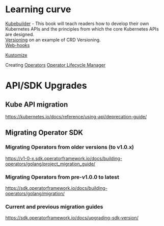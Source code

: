 # Learning curve
[Kubebuilder](https://kubebuilder.io/introduction.html) - This book will teach readers how to develop their own Kubernetes APIs and the principles from which the core Kubernetes APIs are designed.  
[Versioning](https://kubernetes.io/docs/tasks/extend-kubernetes/custom-resources/custom-resource-definition-versioning) on an example of CRD Versioning.  
[Web-hooks](https://kubernetes.io/docs/tasks/extend-kubernetes/custom-resources/custom-resource-definition-versioning/#webhook-conversion)


[Kustomize](https://github.com/kubernetes-sigs/kustomize)

Creating [Operators](https://faun.pub/writing-your-first-kubernetes-operator-8f3df4453234)
[Operator Lifecycle Manager](https://github.com/operator-framework/operator-lifecycle-manager)


# API/SDK Upgrades

## Kube API migration
https://kubernetes.io/docs/reference/using-api/deprecation-guide/

## Migrating Operator SDK
### Migrating Operators from older versions (to v1.0.x)
https://v1-0-x.sdk.operatorframework.io/docs/building-operators/golang/project_migration_guide/
### Migrating Operators from pre-v1.0.0 to latest
https://sdk.operatorframework.io/docs/building-operators/golang/migration/

### Current and previous migration guides
https://sdk.operatorframework.io/docs/upgrading-sdk-version/
